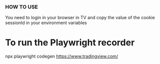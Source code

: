 ### HOW TO USE
You need to login in your browser in TV and copy the value of the cookie sessionId in your environment variables

# To run the Playwright recorder 
npx playwright codegen https://www.tradingview.com/